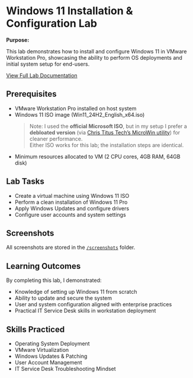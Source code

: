 # Windows 11 Installation & Configuration Lab

**Purpose:**  

This lab demonstrates how to install and configure Windows 11 in VMware Workstation Pro, showcasing the ability to 
perform OS deployments and initial system setup for end-users.

[View Full Lab Documentation](./Windows11_Install_Lab.md)

## Prerequisites

- VMware Workstation Pro installed on host system
- Windows 11 ISO image (Win11_24H2_English_x64.iso)  
  > Note: I used the **official Microsoft ISO**, but in my setup I prefer a **debloated version** (via [Chris Titus Tech’s MicroWin utility](https://github.com/ChrisTitusTech/winutil)) for cleaner performance.  
  > Either ISO works for this lab; the installation steps are identical.
- Minimum resources allocated to VM (2 CPU cores, 4GB RAM, 64GB disk)

## Lab Tasks

- Create a virtual machine using Windows 11 ISO
- Perform a clean installation of Windows 11 Pro
- Apply Windows Updates and configure drivers
- Configure user accounts and system settings

## Screenshots
All screenshots are stored in the [`/screenshots`](./screenshots) folder.

## Learning Outcomes

By completing this lab, I demonstrated:
- Knowledge of setting up Windows 11 from scratch
- Ability to update and secure the system
- User and system configuration aligned with enterprise practices
- Practical IT Service Desk skills in workstation deployment

## Skills Practiced

- Operating System Deployment  
- VMware Virtualization  
- Windows Updates & Patching  
- User Account Management  
- IT Service Desk Troubleshooting Mindset  
